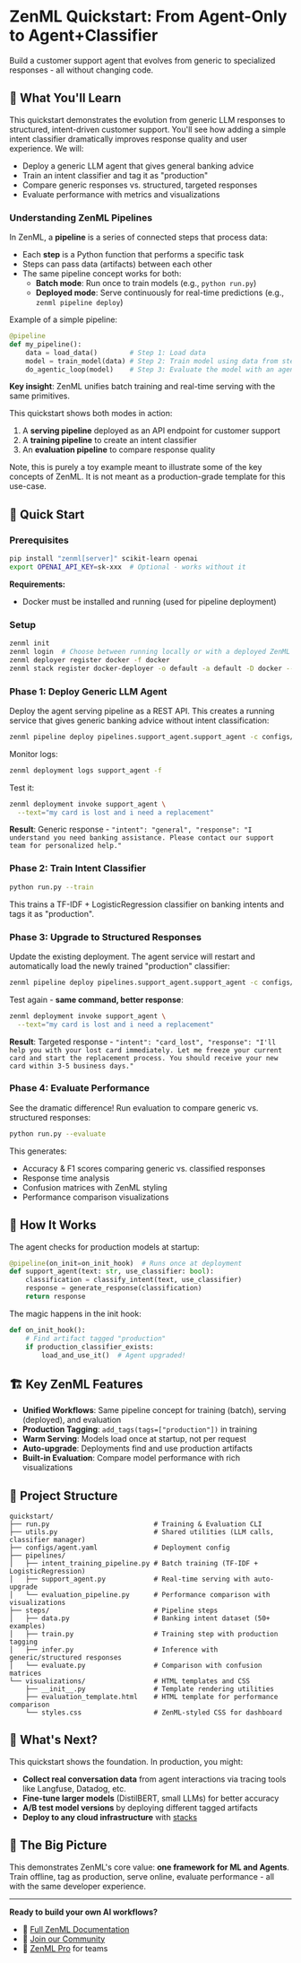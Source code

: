 # ZenML Quickstart: From Agent-Only to Agent+Classifier

Build a customer support agent that evolves from generic to specialized responses - all without changing code.

## 🎯 What You'll Learn

This quickstart demonstrates the evolution from generic LLM responses to structured, intent-driven customer support. You'll see how adding a simple intent classifier dramatically improves response quality and user experience. We will:

- Deploy a generic LLM agent that gives general banking advice
- Train an intent classifier and tag it as "production"
- Compare generic responses vs. structured, targeted responses
- Evaluate performance with metrics and visualizations

### Understanding ZenML Pipelines

In ZenML, a **pipeline** is a series of connected steps that process data:
- Each **step** is a Python function that performs a specific task
- Steps can pass data (artifacts) between each other
- The same pipeline concept works for both:
  - **Batch mode**: Run once to train models (e.g., `python run.py`)
  - **Deployed mode**: Serve continuously for real-time predictions (e.g., `zenml pipeline deploy`)

Example of a simple pipeline:

```python
@pipeline
def my_pipeline():
    data = load_data()        # Step 1: Load data
    model = train_model(data) # Step 2: Train model using data from step 1
    do_agentic_loop(model)    # Step 3: Evaluate the model with an agent (toy example)
```

**Key insight**: ZenML unifies batch training and real-time serving with the same primitives.

This quickstart shows both modes in action:
1. A **serving pipeline** deployed as an API endpoint for customer support
2. A **training pipeline** to create an intent classifier
3. An **evaluation pipeline** to compare response quality

Note, this is purely a toy example meant to illustrate some of the key concepts of ZenML. It is not meant as a production-grade template for this use-case.

## 🚀 Quick Start

### Prerequisites
```bash
pip install "zenml[server]" scikit-learn openai
export OPENAI_API_KEY=sk-xxx  # Optional - works without it
```

**Requirements:**
- Docker must be installed and running (used for pipeline deployment)

### Setup
```bash
zenml init
zenml login  # Choose between running locally or with a deployed ZenML server
zenml deployer register docker -f docker
zenml stack register docker-deployer -o default -a default -D docker --set
```

### Phase 1: Deploy Generic LLM Agent

Deploy the agent serving pipeline as a REST API. This creates a running service that gives generic banking advice without intent classification:

```bash
zenml pipeline deploy pipelines.support_agent.support_agent -c configs/agent.yaml
```

Monitor logs:
```bash
zenml deployment logs support_agent -f
```

Test it:
```bash
zenml deployment invoke support_agent \
  --text="my card is lost and i need a replacement"
```

**Result**: Generic response - `"intent": "general", "response": "I understand you need banking assistance. Please contact our support team for personalized help."`

### Phase 2: Train Intent Classifier

```bash
python run.py --train
```

This trains a TF-IDF + LogisticRegression classifier on banking intents and tags it as "production".

### Phase 3: Upgrade to Structured Responses

Update the existing deployment. The agent service will restart and automatically load the newly trained "production" classifier:

```bash
zenml pipeline deploy pipelines.support_agent.support_agent -c configs/agent.yaml -u
```

Test again - **same command, better response**:
```bash
zenml deployment invoke support_agent \
  --text="my card is lost and i need a replacement"
```

**Result**: Targeted response - `"intent": "card_lost", "response": "I'll help you with your lost card immediately. Let me freeze your current card and start the replacement process. You should receive your new card within 3-5 business days."`

### Phase 4: Evaluate Performance

See the dramatic difference! Run evaluation to compare generic vs. structured responses:

```bash
python run.py --evaluate
```

This generates:
- Accuracy & F1 scores comparing generic vs. classified responses
- Response time analysis
- Confusion matrices with ZenML styling
- Performance comparison visualizations

## 🤖 How It Works

The agent checks for production models at startup:

```python
@pipeline(on_init=on_init_hook)  # Runs once at deployment
def support_agent(text: str, use_classifier: bool):
    classification = classify_intent(text, use_classifier)
    response = generate_response(classification)
    return response
```

The magic happens in the init hook:
```python
def on_init_hook():
    # Find artifact tagged "production"
    if production_classifier_exists:
        load_and_use_it()  # Agent upgraded!
```

## 🏗️ Key ZenML Features

- **Unified Workflows**: Same pipeline concept for training (batch), serving (deployed), and evaluation
- **Production Tagging**: `add_tags(tags=["production"])` in training
- **Warm Serving**: Models load once at startup, not per request
- **Auto-upgrade**: Deployments find and use production artifacts
- **Built-in Evaluation**: Compare model performance with rich visualizations

## 📁 Project Structure

```
quickstart/
├── run.py                          # Training & Evaluation CLI
├── utils.py                        # Shared utilities (LLM calls, classifier manager)
├── configs/agent.yaml              # Deployment config
├── pipelines/
│   ├── intent_training_pipeline.py # Batch training (TF-IDF + LogisticRegression)
│   ├── support_agent.py            # Real-time serving with auto-upgrade
│   └── evaluation_pipeline.py      # Performance comparison with visualizations
├── steps/                          # Pipeline steps
│   ├── data.py                     # Banking intent dataset (50+ examples)
│   ├── train.py                    # Training step with production tagging
│   ├── infer.py                    # Inference with generic/structured responses
│   └── evaluate.py                 # Comparison with confusion matrices
└── visualizations/                 # HTML templates and CSS
    ├── __init__.py                 # Template rendering utilities
    ├── evaluation_template.html    # HTML template for performance comparison
    └── styles.css                  # ZenML-styled CSS for dashboard
```

## 🔄 What's Next?

This quickstart shows the foundation. In production, you might:

- **Collect real conversation data** from agent interactions via tracing tools like Langfuse, Datadog, etc.
- **Fine-tune larger models** (DistilBERT, small LLMs) for better accuracy
- **A/B test model versions** by deploying different tagged artifacts
- **Deploy to any cloud infrastructure** with [stacks](https://docs.zenml.io/stacks)

## 🎯 The Big Picture

This demonstrates ZenML's core value: **one framework for ML and Agents**. Train offline, tag as production, serve online, evaluate performance - all with the same developer experience.

---

**Ready to build your own AI workflows?**

- 📖 [Full ZenML Documentation](https://docs.zenml.io/)
- 💬 [Join our Community](https://zenml.io/slack)
- 🏢 [ZenML Pro](https://zenml.io/pro) for teams